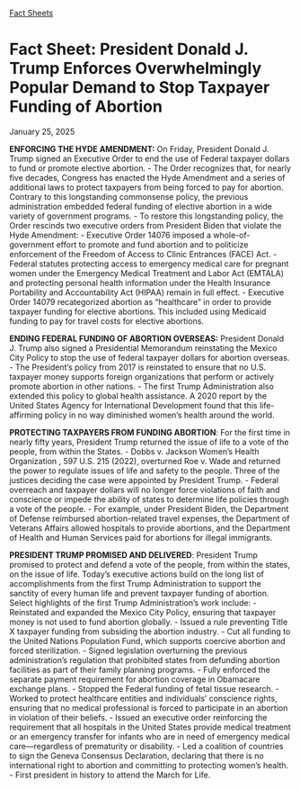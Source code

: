 [Fact Sheets](https://www.whitehouse.gov/fact-sheets/)

# 					Fact Sheet: President Donald J. Trump Enforces Overwhelmingly Popular Demand to Stop Taxpayer Funding of Abortion 				

January 25, 2025

**ENFORCING THE HYDE AMENDMENT:** On Friday, President Donald J. Trump signed an Executive Order to end the use of Federal taxpayer dollars to fund or promote elective abortion.
    - The Order recognizes that, for nearly five decades, Congress has enacted the Hyde Amendment and a series of additional laws to protect taxpayers from being forced to pay for abortion. Contrary to this longstanding commonsense policy, the previous administration embedded federal funding of elective abortion in a wide variety of government programs.
    - To restore this longstanding policy, the Order rescinds two executive orders from President Biden that violate the Hyde Amendment:       - Executive Order 14076 imposed a whole-of-government effort to promote and fund abortion and to politicize enforcement of the Freedom of Access to Clinic Entrances (FACE) Act.         - Federal statutes protecting access to emergency medical care for pregnant women under the Emergency Medical Treatment and Labor Act (EMTALA) and protecting personal health information under the Health Insurance Portability and Accountability Act (HIPAA) remain in full effect.        - Executive Order 14079 recategorized abortion as “healthcare” in order to provide taxpayer funding for elective abortions. This included using Medicaid funding to pay for travel costs for elective abortions. 

**ENDING FEDERAL FUNDING OF ABORTION OVERSEAS:** President Donald J. Trump also signed a Presidential Memorandum reinstating the Mexico City Policy to stop the use of federal taxpayer dollars for abortion overseas.
    - The President’s policy from 2017 is reinstated to ensure that no U.S. taxpayer money supports foreign organizations that perform or actively promote abortion in other nations.
    - The first Trump Administration also extended this policy to global health assistance. A 2020 report by the United States Agency for International Development found that this life-affirming policy in no way diminished women’s health around the world.

**PROTECTING TAXPAYERS FROM FUNDING ABORTION**: For the first time in nearly fifty years, President Trump returned the issue of life to a vote of the people, from within the States.
    - Dobbs v. Jackson Women’s Health Organization , 597 U.S. 215 (2022), overturned  Roe v. Wade  and returned the power to regulate issues of life and safety to the people. Three of the justices deciding the case were appointed by President Trump.
    - Federal overreach and taxpayer dollars will no longer force violations of faith and conscience or impede the ability of states to determine life policies through a vote of the people.       - For example, under President Biden, the Department of Defense reimbursed abortion-related travel expenses, the Department of Veterans Affairs allowed hospitals to provide abortions, and the Department of Health and Human Services paid for abortions for illegal immigrants. 

**PRESIDENT TRUMP PROMISED AND DELIVERED**: President Trump promised to protect and defend a vote of the people, from within the states, on the issue of life. Today’s executive actions build on the long list of accomplishments from the first Trump Administration to support the sanctity of every human life and prevent taxpayer funding of abortion. Select highlights of the first Trump Administration’s work include:
    - Reinstated and expanded the Mexico City Policy, ensuring that taxpayer money is not used to fund abortion globally.
    - Issued a rule preventing Title X taxpayer funding from subsiding the abortion industry.
    - Cut all funding to the United Nations Population Fund, which supports coercive abortion and forced sterilization.
    - Signed legislation overturning the previous administration’s regulation that prohibited states from defunding abortion facilities as part of their family planning programs.
    - Fully enforced the separate payment requirement for abortion coverage in Obamacare exchange plans.
    - Stopped the Federal funding of fetal tissue research.
    - Worked to protect healthcare entities and individuals’ conscience rights, ensuring that no medical professional is forced to participate in an abortion in violation of their beliefs.
    - Issued an executive order reinforcing the requirement that all hospitals in the United States provide medical treatment or an emergency transfer for infants who are in need of emergency medical care—regardless of prematurity or disability.
    - Led a coalition of countries to sign the Geneva Consensus Declaration, declaring that there is no international right to abortion and committing to protecting women’s health.
    - First president in history to attend the March for Life.
